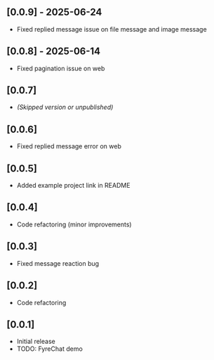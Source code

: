 ## [0.0.9] - 2025-06-24  
- Fixed replied message issue on file message and image message

## [0.0.8] - 2025-06-14  
- Fixed pagination issue on web  

## [0.0.7]  
- _(Skipped version or unpublished)_

## [0.0.6]  
- Fixed replied message error on web  

## [0.0.5]  
- Added example project link in README  

## [0.0.4]  
- Code refactoring (minor improvements)  

## [0.0.3]  
- Fixed message reaction bug  

## [0.0.2]  
- Code refactoring  

## [0.0.1]  
- Initial release  
- TODO: FyreChat demo  
